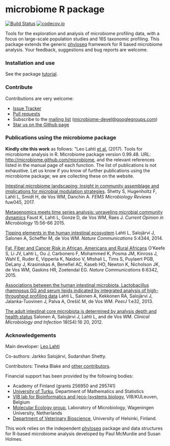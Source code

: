 <!--![Banner](https://github.com/microbiome/microbiome/blob/master/vignettes/figure/composition-example4-1.png)-->
<!--[![Follow](https://img.shields.io/twitter/follow/ropengov.svg?style=social)](https://twitter.com/intent/follow?screen_name=ropengov)-->
microbiome R package
====================

[![Build
Status](https://api.travis-ci.org/microbiome/microbiome.png)](https://travis-ci.org/microbiome/microbiome)
[![codecov.io](https://codecov.io/github/microbiome/microbiome/coverage.svg?branch=master)](https://codecov.io/github/microbiome/microbiome?branch=master)

Tools for the exploration and analysis of microbiome profiling data,
with a focus on large-scale population studies and 16S taxonomic
profiling. This package extends the generic
[phyloseq](https://github.com/joey711/phyloseq) framework for R based
microbiome analysis. Your feedback, suggestions and bug reports are
welcome.

### Installation and use

See the package [tutorial](http://microbiome.github.io/microbiome/).

### Contribute

Contributions are very welcome:

-   [Issue Tracker](https://github.com/microbiome/microbiome/issues)
-   [Pull requests](https://github.com/microbiome/microbiome/)
-   Subscribe to the [mailing
    list](https://groups.google.com/forum/#!forum/microbiome-devel)
    (<microbiome-devel@googlegroups.com>)
-   [Star us on the Github
    page](https://github.com/microbiome/microbiome)

### Publications using the microbiome package

**Kindly cite this work** as follows: "Leo Lahti [et
al.](https://github.com/microbiome/microbiome/graphs/contributors)
(2017). Tools for microbiome analysis in R. Microbiome package version
0.99.48. URL: <http://microbiome.github.com/microbiome>, and the
relevant references listed in the manual page of each function. The list
of publications is not exhaustive. Let us know if you know of further
publications using the microbiome package; we are collecting these on
the website.

[Intestinal microbiome landscaping: Insight in community assemblage and
implications for microbial modulation
strategies](https://academic.oup.com/femsre/article/doi/10.1093/femsre/fuw045/2979411/Intestinal-microbiome-landscaping-insight-in#58802539).
Shetty S, Hugenholtz F, Lahti L, Smidt H, de Vos WM, Danchin A. *FEMS
Microbiology Reviews* fuw045, 2017.

[Metagenomics meets time series analysis: unraveling microbial community
dynamics](http://dx.doi.org/10.1016/j.mib.2015.04.004) Faust K, Lahti L,
Gonze D, de Vos WM, Raes J. *Current Opinion in Microbiology* 15:56-66
2015.

[Tipping elements in the human intestinal
ecosystem](http://www.nature.com/ncomms/2014/140708/ncomms5344/full/ncomms5344.html)
Lahti L, Salojärvi J, Salonen A, Scheffer M, de Vos WM. *Nature
Communications* 5:4344, 2014.

[Fat, Fiber and Cancer Risk in African, Americans and Rural
Africans](http://www.nature.com/ncomms/2015/150428/ncomms7342/full/ncomms7342.html)
O’Keefe S, Li JV, Lahti L, Ou J, Carbonero F, Mohammed K, Posma JM,
Kinross J, Wahl E, Ruder E, Vipperla K, Naidoo V, Mtshali L, Tims S,
Puylaert PGB, DeLany J, Krasinskas A, Benefiel AC, Kaseb HO, Newton K,
Nicholson JK, de Vos WM, Gaskins HR, Zoetendal EG. *Nature
Communications* 6:6342, 2015.

[Associations between the human intestinal microbiota, Lactobacillus
rhamnosus GG and serum lipids indicated by integrated analysis of
high-throughput profiling data](http://dx.doi.org/10.7717/peerj.32)
Lahti L, Salonen A, Kekkonen RA, Salojärvi J, Jalanka-Tuovinen J, Palva
A, Orešič M, de Vos WM. *PeerJ* 1:e32, 2013.

[The adult intestinal core microbiota is determined by analysis depth
and health
status](http://onlinelibrary.wiley.com/doi/10.1111/j.1469-0691.2012.03855.x/abstract)
Salonen A, Salojärvi J, Lahti L, and de Vos WM. *Clinical Microbiology
and Infection* 18(S4):16 20, 2012.

### Acknowledgements

Main developer: [Leo Lahti](https://github.com/antagomir/)

Co-authors: Jarkko Salojärvi, Sudarshan Shetty.

Contributors: Tineka Blake and [other
contributors](https://github.com/microbiome/microbiome/graphs/contributors).

Financial support has been provided by the following bodies:

-   Academy of Finland (grants 256950 and 295741)
-   [University of Turku](http://www.utu.fi/en/Pages/home.aspx),
    Department of Mathematics and Statistics
-   [VIB lab for Bioinformatics and (eco-)systems
    biology](http://www.vib.be/en/research/scientists/Pages/Jeroen-Raes-Lab.aspx),
    VIB/KULeuven, Belgium
-   [Molecular Ecology group](http://www.mib.wur.nl/UK/), Laboratory of
    Microbiology, Wageningen University, Netherlands
-   [Department of Veterinary
    Bioscience](http://www.vetmed.helsinki.fi/apalva/index.htm),
    University of Helsinki, Finland.

This work relies on the independent
[phyloseq](https://github.com/joey711/phyloseq) package and data
structures for R-based microbiome analysis developed by Paul McMurdie
and Susan Holmes.
